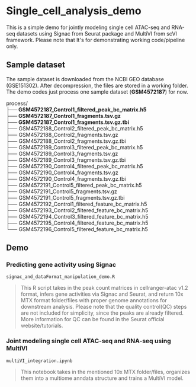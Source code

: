 # Single_cell_analysis_demo
This is a simple demo for jointly modeling single cell ATAC-seq and RNA-seq datasets using Signac from Seurat package and MultiVI from scVI framework. Please note that It's for demonstrating working code/pipeline only.

## Sample dataset
The sample dataset is downloaded from the NCBI GEO database (GSE151302). After decompression, the files are stored in a working folder. The demo codes just process one sample dataset (**GSM4572187**) for now.

process/  
**├── GSM4572187_Control1_filtered_peak_bc_matrix.h5  
├── GSM4572187_Control1_fragments.tsv.gz  
├── GSM4572187_Control1_fragments.tsv.gz.tbi**  
├── GSM4572188_Control2_filtered_peak_bc_matrix.h5  
├── GSM4572188_Control2_fragments.tsv.gz  
├── GSM4572188_Control2_fragments.tsv.gz.tbi  
├── GSM4572189_Control3_filtered_peak_bc_matrix.h5  
├── GSM4572189_Control3_fragments.tsv.gz  
├── GSM4572189_Control3_fragments.tsv.gz.tbi  
├── GSM4572190_Control4_filtered_peak_bc_matrix.h5  
├── GSM4572190_Control4_fragments.tsv.gz  
├── GSM4572190_Control4_fragments.tsv.gz.tbi  
├── GSM4572191_Control5_filtered_peak_bc_matrix.h5  
├── GSM4572191_Control5_fragments.tsv.gz  
├── GSM4572191_Control5_fragments.tsv.gz.tbi  
├── GSM4572192_Control1_filtered_feature_bc_matrix.h5  
├── GSM4572193_Control2_filtered_feature_bc_matrix.h5  
├── GSM4572194_Control3_filtered_feature_bc_matrix.h5  
├── GSM4572195_Control4_filtered_feature_bc_matrix.h5  
└── GSM4572196_Control5_filtered_feature_bc_matrix.h5  


## Demo

### Predicting gene activity using Signac  
``signac_and_dataFormat_manipulation_demo.R``
>This R script takes in the peak count matrices in cellranger-atac v1.2 format, infers gene activities via Signac and Seurat, and return 10x MTX format folder/files with proper genome annotations for downstream analysis. Please note that the quality control(QC) steps are not included for simplicity, since the peaks are already filtered. More information for QC can be found in the Seurat official website/tutorials.

### Joint modeling single cell ATAC-seq and RNA-seq using MultiVI
``multiVI_integration.ipynb``
>This notebook takes in the mentioned 10x MTX folder/files, organizes them into a multiome anndata structure and trains a MultiVI model.

